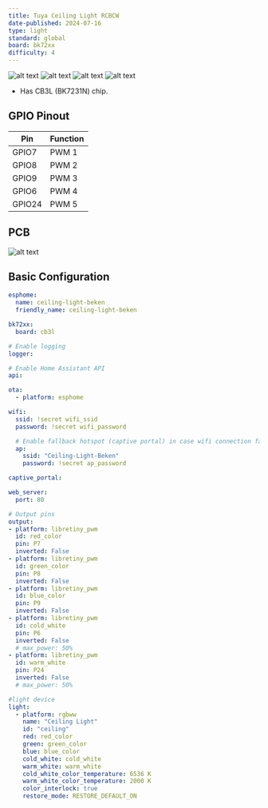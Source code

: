 ```yaml
---
title: Tuya Ceiling Light RCBCW
date-published: 2024-07-16
type: light
standard: global
board: bk72xx
difficulty: 4
---
```


![alt text](box.jpg "Box")
![alt text](ceiling.jpg "Ceiling Light")
![alt text](LED_plate.jpg "PCB")
![alt text](PCB_2.jpg "PCB")

- Has CB3L (BK7231N) chip.

## GPIO Pinout

| Pin    | Function           |
| ------ | ------------------ |
| GPIO7 | PWM 1         |
| GPIO8  | PWM 2            |
| GPIO9  | PWM 3            |
| GPIO6  | PWM 4  |
| GPIO24  | PWM 5 |

## PCB

![alt text](PCB.jpg "PCB")

## Basic Configuration

```yaml
esphome:
  name: ceiling-light-beken
  friendly_name: ceiling-light-beken

bk72xx:
  board: cb3l

# Enable logging
logger:

# Enable Home Assistant API
api:

ota:
  - platform: esphome

wifi:
  ssid: !secret wifi_ssid
  password: !secret wifi_password

  # Enable fallback hotspot (captive portal) in case wifi connection fails
  ap:
    ssid: "Ceiling-Light-Beken"
    password: !secret ap_password

captive_portal:

web_server:
  port: 80

# Output pins
output:
- platform: libretiny_pwm
  id: red_color
  pin: P7
  inverted: False
- platform: libretiny_pwm
  id: green_color
  pin: P8
  inverted: False
- platform: libretiny_pwm
  id: blue_color
  pin: P9
  inverted: False
- platform: libretiny_pwm
  id: cold_white
  pin: P6
  inverted: False
  # max_power: 50%
- platform: libretiny_pwm
  id: warm_white
  pin: P24
  inverted: False
  # max_power: 50%

#light device
light:
  - platform: rgbww
    name: "Ceiling Light"
    id: "ceiling"
    red: red_color
    green: green_color
    blue: blue_color
    cold_white: cold_white
    warm_white: warm_white
    cold_white_color_temperature: 6536 K
    warm_white_color_temperature: 2000 K
    color_interlock: true
    restore_mode: RESTORE_DEFAULT_ON
```
